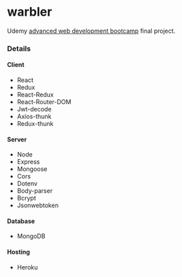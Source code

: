 # warbler
Udemy [advanced web development bootcamp](https://www.udemy.com/course/the-advanced-web-developer-bootcamp/) final project. 

### Details

#### Client
- React
- Redux
- React-Redux
- React-Router-DOM
- Jwt-decode
- Axios-thunk
- Redux-thunk

#### Server
- Node
- Express
- Mongoose
- Cors
- Dotenv
- Body-parser
- Bcrypt
- Jsonwebtoken

#### Database
- MongoDB

#### Hosting
- Heroku
